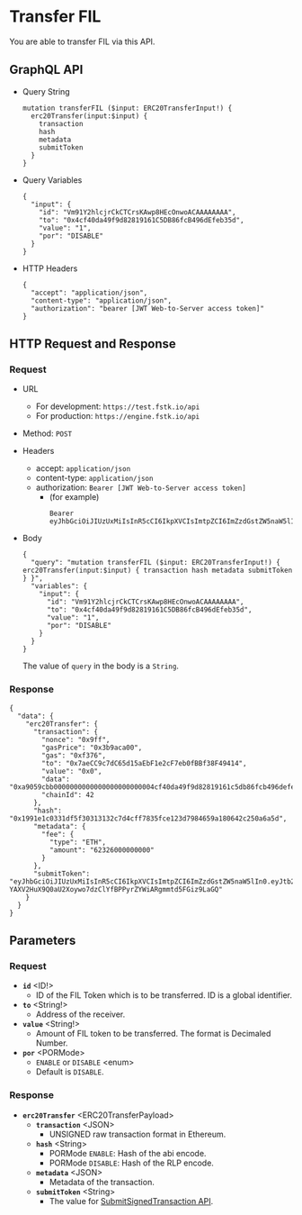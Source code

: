 
# Transfer FIL

You are able to transfer FIL via this API.

## GraphQL API

- Query String
  ```
  mutation transferFIL ($input: ERC20TransferInput!) {
    erc20Transfer(input:$input) {
      transaction
      hash
      metadata
      submitToken
    }
  }
  ```
- Query Variables

  ```
  {
    "input": {
      "id": "Vm91Y2hlcjrCkCTCrsKAwp8HEcOnwoACAAAAAAAA",
      "to": "0x4cf40da49f9d82819161C5DB86fcB496dEfeb35d",
      "value": "1",
      "por": "DISABLE"
    }
  }
  ```
- HTTP Headers 
  ```
  {
    "accept": "application/json",
    "content-type": "application/json",
    "authorization": "bearer [JWT Web-to-Server access token]"
  }
  ```
## HTTP Request and Response
### Request

- URL
  - For development: `https://test.fstk.io/api`
  - For production: `https://engine.fstk.io/api`

- Method: `POST`

- Headers
  - accept: `application/json`
  - content-type: `application/json` 
  - authorization: `Bearer [JWT Web-to-Server access token]`
    - (for example)
      ```
      Bearer eyJhbGciOiJIUzUxMiIsInR5cCI6IkpXVCIsImtpZCI6ImZzdGstZW5naW5lIn0.eyJ1aWQiOiLDr1xiw73Ch8KDSFx1MDAxMcOowo5awrvCqsOAXHUwMDAywrwmIiwiaWF0IjoxNTM4NzA5MDM2LCJleHAiOjE1Mzg3OTU0MzYsImF1ZCI6InVybjpmc3RrOmVuZ2luZSIsImlzcyI6InVybjpmc3RrOmVuZ2luZSIsInN1YiI6InVybjpmc3RrOmVuZ2luZTphY2Nlc3NfdG9rZW4ifQ.msJZ61FHIkKtjUpDs4sx1Kk1rb9vdhus3ntUDj6rHNmsygiHTgOEMQFJMtVqtWqkNgrtRgGpngq8Rf47xTT53g
      ```

- Body
  ``` 
  { 
    "query": "mutation transferFIL ($input: ERC20TransferInput!) { erc20Transfer(input:$input) { transaction hash metadata submitToken } }",
    "variables": {
      "input": {
        "id": "Vm91Y2hlcjrCkCTCrsKAwp8HEcOnwoACAAAAAAAA",
        "to": "0x4cf40da49f9d82819161C5DB86fcB496dEfeb35d",
        "value": "1",
        "por": "DISABLE"
      }
    }
  }
  ```
  
  The value of `query` in the body is a `String`. 
  
### Response
```
{
  "data": {
    "erc20Transfer": {
      "transaction": {
        "nonce": "0x9ff",
        "gasPrice": "0x3b9aca00",
        "gas": "0xf376",
        "to": "0x7aeCC9c7dC65d15aEbF1e2cF7eb0fBBf38F49414",
        "value": "0x0",
        "data": "0xa9059cbb0000000000000000000000004cf40da49f9d82819161c5db86fcb496defeb35d0000000000000000000000000000000000000000000000000000000000000001",
        "chainId": 42
      },
      "hash": "0x1991e1c0331df5f30313132c7d4cff7835fce123d7984659a180642c250a6a5d",
      "metadata": {
        "fee": {
          "type": "ETH",
          "amount": "62326000000000"
        }
      },
      "submitToken": "eyJhbGciOiJIUzUxMiIsInR5cCI6IkpXVCIsImtpZCI6ImZzdGstZW5naW5lIn0.eyJtb2RlIjowLCJ1aWQiOiJZw4_ChiZcdTAwMWHDrVx1MDAxMcOpwro7XHUwMDFmNlx1MDAwNVx1MDAxMMKawpoiLCJhY3Rpb24iOiJlcmMyMFRyYW5zZmVyIiwidHgiOiIrR3FDQ2YrRU81cktBSUx6ZHBSNjdNbkgzR1hSV3V2eDRzOStzUHUvT1BTVUZJQzRSS2tGbkxzQUFBQUFBQUFBQUFBQUFBQk05QTJrbjUyQ2daRmh4ZHVHL0xTVzN2NnpYUUFBQUFBQUFBQUFBQUFBQUFBQUFBQUFBQUFBQUFBQUFBQUFBQUFBQUFBQktvQ0EiLCJpbmZvIjp7fSwiaWF0IjoxNTQ4NzQ2MzEyLCJleHAiOjE1NDg3NDY5MTIsImF1ZCI6InVybjpmc3RrOmVuZ2luZSIsImlzcyI6InVybjpmc3RrOmVuZ2luZSIsInN1YiI6InVybjpmc3RrOmVuZ2luZTpzdWJtaXRfdG9rZW4ifQ.wwdWE00GJ1fyCYzBEFrgSy0xKvK8BWSO7-YAXV2HuX9Q0aU2Xoywo7dzClYfBPPyrZYWiARgmmtd5FGiz9LaGQ"
    }
  }
}
```

## Parameters
### Request 
- **`id`** \<ID!>
  - ID of the FIL Token which is to be transferred. ID is a global identifier.
- **`to`** \<String!>
  - Address of the receiver.
- **`value`** \<String!>
  - Amount of FIL token to be transferred. The format is Decimaled Number.
- **`por`** \<PORMode>
  - `ENABLE` or `DISABLE` \<enum>
  - Default is `DISABLE`.

### Response
- **`erc20Transfer`** \<ERC20TransferPayload>
  - **`transaction`** \<JSON>
    - UNSIGNED raw transaction format in Ethereum.
  - **`hash`** \<String>
    - PORMode `ENABLE`: Hash of the abi encode.
    - PORMode `DISABLE`: Hash of the RLP encode.
  - **`metadata`** \<JSON>
    - Metadata of the transaction.
  - **`submitToken`** \<String>
    - The value for [SubmitSignedTransaction API]().
